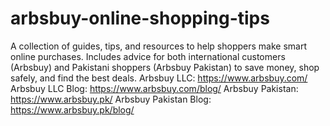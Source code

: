 # arbsbuy-online-shopping-tips
A collection of guides, tips, and resources to help shoppers make smart online purchases. Includes advice for both international customers (Arbsbuy) and Pakistani shoppers (Arbsbuy Pakistan) to save money, shop safely, and find the best deals.
Arbsbuy LLC: https://www.arbsbuy.com/
Arbsbuy LLC Blog: https://www.arbsbuy.com/blog/
Arbsbuy Pakistan: https://www.arbsbuy.pk/
Arbsbuy Pakistan Blog: https://www.arbsbuy.pk/blog/
